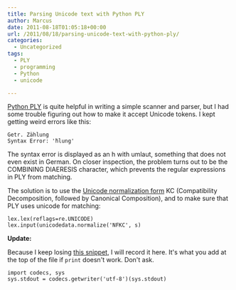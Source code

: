 ```yaml
---
title: Parsing Unicode text with Python PLY
author: Marcus
date: 2011-08-18T01:05:18+00:00
url: /2011/08/18/parsing-unicode-text-with-python-ply/
categories:
  - Uncategorized
tags:
  - PLY
  - programming
  - Python
  - unicode

---
```

[Python PLY][1] is quite helpful in writing a simple scanner and parser, but I had some trouble figuring out how to make it accept Unicode tokens. I kept getting weird errors like this:

```
Getr. Zählung
Syntax Error: '̈hlung'
```

The syntax error is displayed as an h with umlaut, something that does not even exist in German. On closer inspection, the problem turns out to be the COMBINING DIAERESIS character, which prevents the regular expressions in PLY from matching.

The solution is to use the [Unicode normalization form][2] KC (Compatibility Decomposition, followed by Canonical Composition), and to make sure that PLY uses unicode for matching:

```
lex.lex(reflags=re.UNICODE)
lex.input(unicodedata.normalize('NFKC', s)
```

**Update:**

Because I keep losing [this snippet][3], I will record it here. It's what you add at the top of the file if `print` doesn't work. Don't ask.

```
import codecs, sys
sys.stdout = codecs.getwriter('utf-8')(sys.stdout)
```

 [1]: http://www.dabeaz.com/ply/
 [2]: http://unicode.org/reports/tr15/
 [3]: http://kbyanc.blogspot.com/2007/04/python-printing-unicode.html